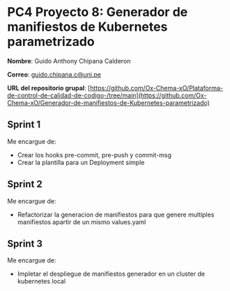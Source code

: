 # PC4 Proyecto 8: Generador de manifiestos de Kubernetes parametrizado
**Nombre**: Guido Anthony Chipana Calderon

**Correo**: guido.chipana.c@uni.pe

**URL del repositorio grupal**: [https://github.com/Ox-Chema-xO/Plataforma-de-control-de-calidad-de-codigo-/tree/main](https://github.com/Ox-Chema-xO/Generador-de-manifiestos-de-Kubernetes-parametrizado)

## Sprint 1
Me encargue de:
- Crear los hooks pre-commit, pre-push y commit-msg
- Crear la plantilla para un Deployment simple

## Sprint 2
Me encargue de:
- Refactorizar la generacion de manifiestos para que genere multiples manifiestos apartir de un mismo values.yaml

## Sprint 3
Me encargue de:
- Impletar el despliegue de manifiestos generador en un cluster de kubernetes local
